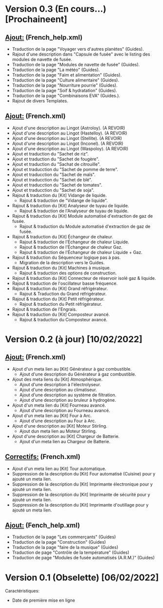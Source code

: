 # Version 0.3 (En cours...) [Prochaineent]

## <ins>**Ajout:**</ins> (French_help.xml)
  - Traduction de la page "Voyager vers d'autres planètes" (Guides).
  - Rajout d'une description dans "Capsule de fusée" avec le listing des modules de navette de fusée.
  - Traduction de la page "Modules de navette de fusée" (Guides).
  - Traduction de la page "La météo" (Guides).
  - Traduction de la page "Faim et alimentation" (Guides).
  - Traduction de la page "Culture alimentaire" (Guides).
  - Traduction de la page "Nourriture pourrie" (Guides).
  - Traduction de la page "Soif & hydratation" (Guides).
  - Traduction de la page "Combinaisons EVA" (Guides.).
  - Rajout de divers Templates.
## <ins>**Ajout:**</ins> (French.xml)
- Ajout d'une description au Lingot (Astroloy). (A REVOIR)
- Ajout d'une description au Lingot (Hastelloy). (A REVOIR)
- Ajout d'une description au Lingot (Stellite). (A REVOIR)
- Ajout d'une description au Lingot (Inconel). (A REVOIR)
- Ajout d'une description au Lingot (Waspoloy). (A REVOIR)
- Ajout et traduction du "Sachet de riz".
- Ajout et traduction du "Sachet de fougère".
- Ajout et traduction du "Sachat de citrouille".
- Ajout et traducction du "Sachet de pomme de terre".
- Ajout et traducction du "Sachet de maïs".
- Ajout et traducction du "Sachet de blé".
- Ajout et traducction du "Sachet de tomates".
- Ajout et traducction du "Sachet de soja".
- Rajout & traduction du [Kit] Vidange de liquide.
  - Rajout & traduction de "Vidange de liquide".
- Rajout & traduction du [Kit] Analyseur de tuyau de liquide.
  - Rajout & traduction de l'Analyseur de tuyau de liquide.
- Rajout & traduction du [Kit] Module automatisé d'extraction de gaz de fusée.
  - Rajout & traduction du Module automatisé d'extraction de gaz de fusée.
- Rajout & traduction du [Kit] Échangeur de chaleur.
  - Rajout & traduction de l'Échangeur de chaleur Liquide.
  - Rajout & traduction de l'Échangeur de chaleur Gaz.
  - Rajout & traduction de l'Échangeur de chaleur Liquide + Gaz.
- Rajout & traduction du Séquenceur logique pas à pas.
  - Migration de la description vers le Guides.
- Rajout & traduction du [Kit] Machines à musique.
  - Rajout & traduction des options de construction.
- Rajout & traduction du [Kit] Connecteur de réservoir isolé gaz & liquide.
- Rajout & traduction de l'oscillateur basse fréquence.
- Rajout & traduction du [Kit] Grand réfrigérateur.
  - Rajout & Traduction du Grand réfrigérateur. 
- Rajout & traduction du [Kit] Petit réfrigérateur.
  - Rajout & traduction du Petit réfrigérateur.
- Rajout & traduction de l'Engrais.
- Rajout & traduction du [Kit] Composteur avancé.
  - Rajout & traduction du Composteur avancé.
# Version 0.2 (à jour) [10/02/2022]

## <ins>**Ajout:**</ins> (French.xml)

  - Ajout d'un meta lien au [Kit] Générateur à gaz combustible.
    - Ajout d'une description du Générateur à gaz combustible.
  - Ajout des meta liens du [Kit] Atmosphérique.
    - Ajout d'une description à l'électrolyseur.
    - Ajout d'une description au climatiseur.
    - Ajout d'une description au système de filtration.
    - Ajout d'une description au bruleur à hydrogène.
  - Ajout d'un meta lien du [Kit] Fourneau avancé.
    - Ajout d'une description au Fourneau avancé.
  - Ajout d'un meta lien au [Kit] Four à Arc.
    - Ajout d'une description au Four à Arc.
  - Ajout d'une description au [Kit] Moteur Stirling.
    - Ajout dun meta lien au Moteur Stirling.
  - Ajout d'une description au [Kit] Chargeur de Batterie.
    - Ajout d'un meta lien au Chargeur de Batterie.

## <ins>**Correctifs:**</ins> (French.xml)
- Ajout d'un meta lien au [Kit] Tour automatique.
- Suppression de la description du [Kit] Four automatisé (Cuisine) pour y ajouté un meta lien.
- Suppression de la description du [Kit] Imprimante électronique pour y ajouté un meta lien.
- Suppression de la description du [Kit] Imprimante de sécurité pour y ajouté un meta lien.
- Suppression de la description du [Kit] Imprimante d'outillage pour y ajouté un meta lien.

## <ins>**Ajout:**</ins> (Fench_help.xml)
- Traduction de la page "Les commerçants" (Guides)
- Traduction de la page "Construction" (Guides)
- Traduction de la page "faire de la musique" (Guides)
- Traduction de page "Contrôle de la température" (Guides)
- Traduction de page "Modules de fusée automatisés (A.R.M.)" (Guides)
# Version 0.1 (Obselette) [06/02/2022]

Caractéristiques:

  - Date de première mise en ligne
  

